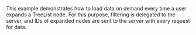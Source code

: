 This example demonstrates how to&nbsp;load data on&nbsp;demand every time a&nbsp;user expands a&nbsp;TreeList node. For this purpose, filtering is&nbsp;delegated to&nbsp;the server, and IDs of&nbsp;expanded nodes are sent to&nbsp;the server with every request for data.